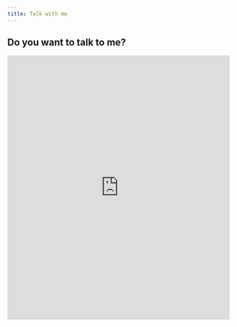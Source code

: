 ```yaml
---
title: Talk with me
---
```

## Do you want to talk to me?

<!-- Google Calendar Appointment Scheduling begin -->
<iframe src="https://calendar.google.com/calendar/appointments/schedules/AcZssZ2BUs0c7oOoG0wy-DpOEw8zIhIoP8vGxK1h1zAHuBY_gdgbLa3IMjCOhisChrfAMfgVEWXPXOMX?gv=true" style={{ 'border': '0' }} width="100%" height="600" frameborder="0"></iframe>
<!-- end Google Calendar Appointment Scheduling -->